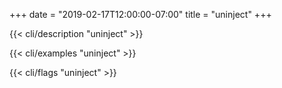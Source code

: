 +++
date = "2019-02-17T12:00:00-07:00"
title = "uninject"
+++

{{< cli/description "uninject" >}}

{{< cli/examples "uninject" >}}

{{< cli/flags "uninject" >}}
